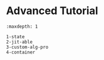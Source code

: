 # Advanced Tutorial

```{toctree}
:maxdepth: 1

1-state
2-jit-able
3-custom-alg-pro
4-container
```
